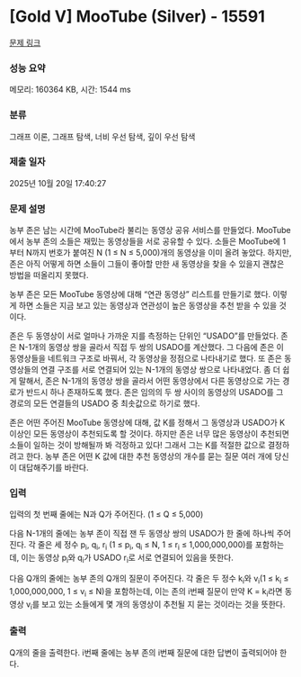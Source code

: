 # [Gold V] MooTube (Silver) - 15591 

[문제 링크](https://www.acmicpc.net/problem/15591) 

### 성능 요약

메모리: 160364 KB, 시간: 1544 ms

### 분류

그래프 이론, 그래프 탐색, 너비 우선 탐색, 깊이 우선 탐색

### 제출 일자

2025년 10월 20일 17:40:27

### 문제 설명

<p>농부 존은 남는 시간에 MooTube라 불리는 동영상 공유 서비스를 만들었다. MooTube에서 농부 존의 소들은 재밌는 동영상들을 서로 공유할 수 있다. 소들은 MooTube에 1부터 N까지 번호가 붙여진 N (1 ≤ N ≤ 5,000)개의 동영상을 이미 올려 놓았다. 하지만, 존은 아직 어떻게 하면 소들이 그들이 좋아할 만한 새 동영상을 찾을 수 있을지 괜찮은 방법을 떠올리지 못했다.</p>

<p>농부 존은 모든 MooTube 동영상에 대해 “연관 동영상” 리스트를 만들기로 했다. 이렇게 하면 소들은 지금 보고 있는 동영상과 연관성이 높은 동영상을 추천 받을 수 있을 것이다.</p>

<p>존은 두 동영상이 서로 얼마나 가까운 지를 측정하는 단위인 “USADO”를 만들었다. 존은 N-1개의 동영상 쌍을 골라서 직접 두 쌍의 USADO를 계산했다. 그 다음에 존은 이 동영상들을 네트워크 구조로 바꿔서, 각 동영상을 정점으로 나타내기로 했다. 또 존은 동영상들의 연결 구조를 서로 연결되어 있는 N-1개의 동영상 쌍으로 나타내었다. 좀 더 쉽게 말해서, 존은 N-1개의 동영상 쌍을 골라서 어떤 동영상에서 다른 동영상으로 가는 경로가 반드시 하나 존재하도록 했다. 존은 임의의 두 쌍 사이의 동영상의 USADO를 그 경로의 모든 연결들의 USADO 중 최솟값으로 하기로 했다.</p>

<p>존은 어떤 주어진 MooTube 동영상에 대해, 값 K를 정해서 그 동영상과 USADO가 K 이상인 모든 동영상이 추천되도록 할 것이다. 하지만 존은 너무 많은 동영상이 추천되면 소들이 일하는 것이 방해될까 봐 걱정하고 있다! 그래서 그는 K를 적절한 값으로 결정하려고 한다. 농부 존은 어떤 K 값에 대한 추천 동영상의 개수를 묻는 질문 여러 개에 당신이 대답해주기를 바란다.</p>

### 입력 

 <p>입력의 첫 번째 줄에는 N과 Q가 주어진다. (1 ≤ Q ≤ 5,000)</p>

<p>다음 N-1개의 줄에는 농부 존이 직접 잰 두 동영상 쌍의 USADO가 한 줄에 하나씩 주어진다. 각 줄은 세 정수 p<sub>i</sub>, q<sub>i</sub>, r<sub>i</sub> (1 ≤ p<sub>i</sub>, q<sub>i</sub> ≤ N, 1 ≤ r<sub>i</sub> ≤ 1,000,000,000)를 포함하는데, 이는 동영상 p<sub>i</sub>와 q<sub>i</sub>가 USADO r<sub>i</sub>로 서로 연결되어 있음을 뜻한다.</p>

<p>다음 Q개의 줄에는 농부 존의 Q개의 질문이 주어진다. 각 줄은 두 정수 k<sub>i</sub>와 v<sub>i</sub>(1 ≤ k<sub>i</sub> ≤ 1,000,000,000, 1 ≤ v<sub>i</sub> ≤ N)을 포함하는데, 이는 존의 i번째 질문이 만약 K = k<sub>i</sub>라면 동영상 v<sub>i</sub>를 보고 있는 소들에게 몇 개의 동영상이 추천될 지 묻는 것이라는 것을 뜻한다.</p>

### 출력 

 <p>Q개의 줄을 출력한다. i번째 줄에는 농부 존의 i번째 질문에 대한 답변이 출력되어야 한다.</p>


